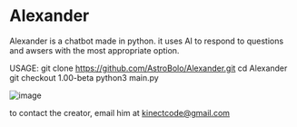 # Alexander
Alexander is a chatbot made in python. it uses AI to respond to questions and awsers with the most appropriate option.

USAGE:
git clone https://github.com/AstroBolo/Alexander.git
cd Alexander
git checkout 1.00-beta
python3 main.py

![image](https://user-images.githubusercontent.com/73861354/128773122-d5a609be-4534-48d9-9ccc-f8b5d0217e73.png)

to contact the creator, email him at kinectcode@gmail.com
